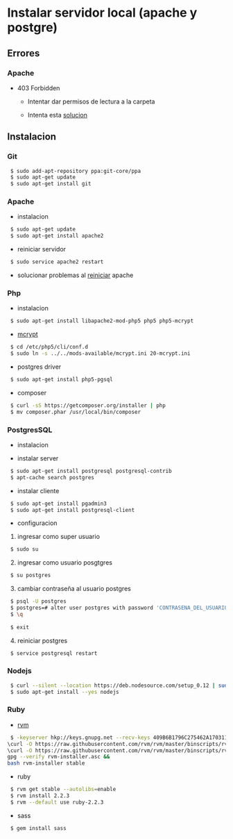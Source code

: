 # Instalar servidor local (apache y postgre)

## Errores

### Apache

- 403 Forbidden

  * Intentar dar permisos de lectura a la carpeta
  
  * Intenta esta [solucion](http://stackoverflow.com/questions/10873295/error-message-forbidden-you-dont-have-permission-to-access-on-this-server)
  
  
## Instalacion

### Git

 ```sh
  $ sudo add-apt-repository ppa:git-core/ppa       
  $ sudo apt-get update                             
  $ sudo apt-get install git                                                 
 ```

### Apache
 - instalacion
 
 ```sh
  $ sudo apt-get update                
  $ sudo apt-get install apache2                
 ```
 - reiniciar servidor
 
 ```sh
  $ sudo service apache2 restart                                               
 ```
 
 - solucionar problemas al [reiniciar](http://tutorialforlinux.blogspot.pe/2013/10/solve-problem-ah00558-when-restarting.html) apache
 

### Php
 - instalacion
 
 ```sh
  $ sudo apt-get install libapache2-mod-php5 php5 php5-mcrypt                            
 ```
 
 - [mcrypt](http://www.kvcodes.com/2014/07/laravel-requires-mcrypt-php-extension/)       
 ```sh
  $ cd /etc/php5/cli/conf.d                         
  $ sudo ln -s ../../mods-available/mcrypt.ini 20-mcrypt.ini               
 ```
 
 - postgres driver
 ```sh
  $ sudo apt-get install php5-pgsql
 ```
 
 - composer                   
 ```sh
  $ curl -sS https://getcomposer.org/installer | php                     
  $ mv composer.phar /usr/local/bin/composer                 
 ```
 
### PostgresSQL                           
- instalacion

 * instalar server                           
 
 ```sh
  $ sudo apt-get install postgresql postgresql-contrib                                    
  $ apt-cache search postgres  
 ```
 * instalar cliente                                                      

 ```sh
  $ sudo apt-get install pgadmin3                                                      
  $ sudo apt-get install postgresql-client                           
 ```
- configuracion                   
 1) ingresar como super usuario                 
  ```sh
   $ sudo su                     
  ```
 2) ingresar como usuario posgtgres                   
  ```sh
   $ su postgres                     
  ```
 3) cambiar contraseña al usuario postgres             
  ```sh
   $ psql -U postgres                
   $ postgres=# alter user postgres with password 'CONTRASENA_DEL_USUARIO';  
   $ \q                     
   
   $ exit
  ```
 4) reiniciar postgres
  ```sh
   $ service postgresql restart
  ```
 
### Nodejs 

 ```sh
  $ curl --silent --location https://deb.nodesource.com/setup_0.12 | sudo bash -
  $ sudo apt-get install --yes nodejs                       
 ```
 
### Ruby
 - [rvm](http://elementaryos.stackexchange.com/questions/2577/how-to-install-ruby-2-2-3-on-elementary-os-freya)
 ```sh
  $ -keyserver hkp://keys.gnupg.net --recv-keys 409B6B1796C275462A1703113804BB82D39DC0E3 
\curl -O https://raw.githubusercontent.com/rvm/rvm/master/binscripts/rvm-installer 
\curl -O https://raw.githubusercontent.com/rvm/rvm/master/binscripts/rvm-installer.asc 
gpg --verify rvm-installer.asc && 
bash rvm-installer stable                       
 ```
 - ruby
 ```sh
  $ rvm get stable --autolibs=enable
  $ rvm install 2.2.3    
  $ rvm --default use ruby-2.2.3
 ```
 
 - sass
 ```sh
  $ gem install sass
 ```

